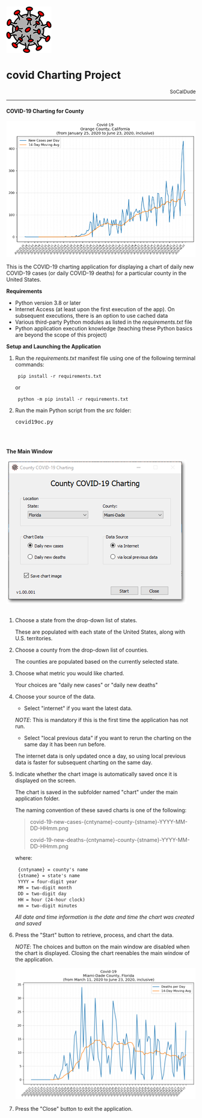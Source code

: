 ![covid Charting Project logo](https://github.com/SoCalDude/covid/blob/master/images/covid-image-120x123.png)
# covid Charting Project
<div style="text-align: right;font-size: small">SoCalDude</div>  

---  
#### COVID-19 Charting for County

![COVID-19 New Cases Screenshot](https://github.com/SoCalDude/covid/blob/master/images/screenshot-01.png)

This is the COVID-19 charting application for displaying a chart of daily new COVID-19 cases (or daily COVID-19 deaths) for a particular county in the United States.


**Requirements**

- Python version 3.8 or later
- Internet Access (at least upon the first execution of the app). On subsequent executions, there is an option to use cached data
- Various third-party Python modules as listed in the _requirements.txt_ file
- Python application execution knowledge (teaching these Python basics are beyond the scope of this project)

**Setup and Launching the Application**

1. Run the _requirements.txt_ manifest file using one of the following terminal commands:

		pip install -r requirements.txt

	or

		python -m pip install -r requirements.txt
2. Run the main Python script from the _src_ folder:
    <br><pre>covid19oc.py</pre>
<br><br>

**The Main Window**

![COVID-19 Main Window Screenshot](https://github.com/SoCalDude/covid/blob/master/images/screenshot-03.png)
<br><br>

1. Choose a state from the drop-down list of states.

    These are populated with each state of the United States, along with U.S. territories.
2. Choose a county from the drop-down list of counties.

    The counties are populated based on the currently selected state.
3. Choose what metric you would like charted.

    Your choices are "daily new cases" or "daily new deaths"
4. Choose your source of the data.

    - Select "internet" if you want the latest data.
	
	_NOTE_: This is mandatory if this is the first time the application has not run.
	
	- Select "local previous data" if you want to rerun the charting on the same day it has been run before. 
	
	The internet data is only updated once a day, so using local previous data is faster for subsequent charting on the same day.
5. Indicate whether the chart image is automatically saved once it is displayed on the screen.

    The chart is saved in the subfolder named "chart" under the main application folder. 
	
	The naming convention of these saved charts is one of the following:
	
	>covid-19-new-cases-\{cntyname\}-county-\{stname\}-YYYY-MM-DD-HHmm.png
	>
	>covid-19-new-deaths-\{cntyname\}-county-\{stname\}-YYYY-MM-DD-HHmm.png
	
	where:
	
	    {cntyname} = county's name
		{stname} = state's name
		YYYY = four-digit year
		MM = two-digit month
		DD = two-digit day
		HH = hour (24-hour clock)
		mm = two-digit minutes
		
	_All date and time information is the date and time the chart was created and saved_
6. Press the "Start" button to retrieve, process, and chart the data.

    _NOTE_: The choices and button on the main window are disabled when the chart is displayed. Closing the chart reenables the main window of the application.
	
	![COVID-19 New Deaths Screenshot](https://github.com/SoCalDude/covid/blob/master/images/screenshot-04.png)
7. Press the "Close" button to exit the application.



